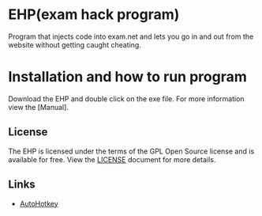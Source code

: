 # EHP(exam hack program)
Program that injects code into exam.net and lets you go in and out from the website without getting caught cheating.

# Installation and how to run program
Download the EHP and double click on the exe file. For more information view the [Manual].

## License
The EHP is licensed under the terms of the GPL Open Source license and is available for free. View the [LICENSE](https://github.com/JamesRob123/Exam-hack/blob/master/LICENSE) document for more details.

## Links
- [AutoHotkey](https://www.autohotkey.com/)
